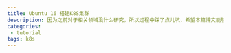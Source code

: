 ```yaml
---
title: Ubuntu 16 搭建K8S集群
description: 因为之前对于相关领域没什么研究，所以过程中踩了点儿坑，希望本篇博文能够帮助你顺利搭建kubernetes集群。
categories:
 - tutorial
tags: k8s
---
```

